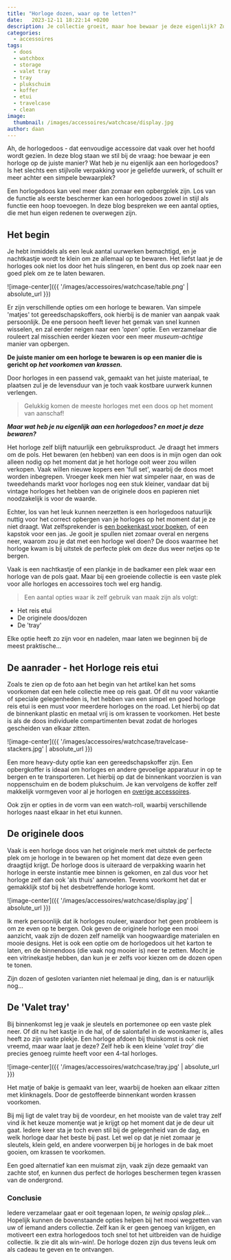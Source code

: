 ```yaml
---
title: "Horloge dozen, waar op te letten?"
date:   2023-12-11 18:22:14 +0200
description: Je collectie groeit, maar hoe bewaar je deze eigenlijk? Zorg dat je horloges mooi blijven met de beste horlogedoos-tips
categories:
  - accessoires
tags:
  - doos
  - watchbox
  - storage
  - valet tray
  - tray
  - plukschuim
  - koffer
  - etui
  - travelcase
  - clean
image: 
  thumbnail: /images/accessoires/watchcase/display.jpg
author: daan
---
```

Ah, de horlogedoos - dat eenvoudige accessoire dat vaak over het hoofd wordt gezien. In deze blog staan we stil bij de vraag: hoe bewaar je een horloge op de juiste manier? Wat heb je nu eigenlijk aan een horlogedoos? Is het slechts een stijlvolle verpakking voor je geliefde uurwerk, of schuilt er meer achter een simpele bewaarplek? 

Een horlogedoos kan veel meer dan zomaar een opbergplek zijn. Los van de functie als eerste beschermer kan een horlogedoos zowel in stijl als functie een hoop toevoegen. In deze blog bespreken we een aantal opties, die met hun eigen redenen te overwegen zijn.

## Het begin
Je hebt inmiddels als een leuk aantal uurwerken bemachtigd, en je nachtkastje wordt te klein om ze allemaal op te bewaren. Het liefst laat je de horloges ook niet los door het huis slingeren, en bent dus op zoek naar een goed plek om ze te laten bewaren. 

![image-center]({{ '/images/accessoires/watchcase/table.png' | absolute_url }})

Er zijn verschillende opties om een horloge te bewaren. Van simpele 'matjes' tot gereedschapskoffers, ook hierbij is de manier van aanpak vaak persoonlijk. De ene persoon heeft liever het gemak van snel kunnen wisselen, en zal eerder neigen naar een *'open'* optie. Een verzamelaar die rouleert zal misschien eerder kiezen voor een meer *museum-achtige* manier van opbergen.

**De juiste manier om een horloge te bewaren is op een manier die is gericht op *het voorkomen van krassen.*** 

Door horloges in een passend vak, gemaakt van het juiste materiaal, te plaatsen zul je de levensduur van je toch vaak kostbare uurwerk kunnen verlengen. 

> Gelukkig komen de meeste horloges met een doos op het moment van aanschaf!

**_Maar wat heb je nu eigenlijk aan een horlogedoos? en moet je deze bewaren?_**

Het horloge zelf blijft natuurlijk een gebruiksproduct. Je draagt het immers om de pols. Het bewaren (en hebben) van een doos is in mijn ogen dan ook alleen nodig op het moment dat je het horloge ooit weer zou willen verkopen. Vaak willen nieuwe kopers een 'full set', waarbij de doos moet worden inbegrepen. Vroeger keek men hier wat simpeler naar, en was de tweedehands markt voor horloges nog een stuk kleiner, vandaar dat bij vintage horloges het hebben van de originele doos en papieren niet noodzakelijk is voor de waarde.

Echter, los van het leuk kunnen neerzetten is een horlogedoos natuurlijk nuttig voor het correct opbergen van je horloges op het moment dat je ze niet draagt. Wat zelfsprekender is [een boekenkast voor boeken](/accessoires/mooiste-horloge-boeken), of een kapstok voor een jas. Je gooit je spullen niet zomaar overal en nergens neer, waarom zou je dat met een horloge wel doen? De doos waarmee het horloge kwam is bij uitstek de perfecte plek om deze dus weer netjes op te bergen.

Vaak is een nachtkastje of een plankje in de badkamer een plek waar een horloge van de pols gaat. Maar bij een groeiende collectie is een vaste plek voor alle horloges en accessoires toch wel erg handig.

> Een aantal opties waar ik zelf gebruik van maak zijn als volgt:
* Het reis etui
* De originele doos/dozen
* De 'tray'

Elke optie heeft zo zijn voor en nadelen, maar laten we beginnen bij de meest praktische...

## De aanrader - het Horloge reis etui
Zoals te zien op de foto aan het begin van het artikel kan het soms voorkomen dat een hele collectie mee op reis gaat. Of dit nu voor vakantie of speciale gelegenheden is, het hebben van een simpel en goed horloge reis etui is een must voor meerdere horloges on the road. Let hierbij op dat de binnenkant plastic en metaal vrij is om krassen te voorkomen. Het beste is als de doos individuele compartimenten bevat zodat de horloges gescheiden van elkaar zitten.

<center><script type="text/javascript">var bol_sitebar_v2={"id":"bol_1702317068606", "baseUrl":"partner.bol.com","productId":"9200000126042985","familyId":"","siteId":"1321762","target":true,"rating":true,"price":true,"deliveryDescription":true,"button":true,"linkName":"Membeli%20Horloge%20Etui%20-%20Horloge%20Doos%20-%20Voor%201%20H...","linkSubId":""};</script><script type="text/javascript" src="https://partner.bol.com/promotion/static/js/partnerProductlinkV2.js" id="bol_1702317068606"></script></center>

![image-center]({{ '/images/accessoires/watchcase/travelcase-stackers.jpg' | absolute_url }})

Een more heavy-duty optie kan een gereedschapskoffer zijn. Een opbergkoffer is ideaal om horloges en andere gevoelige apparatuur in op te bergen en te transporteren. Let hierbij op dat de binnenkant voorzien is van noppenschuim en de bodem plukschuim. Je kan vervolgens de koffer zelf makkelijk vormgeven voor al je horlogen en [overige accessoires](/accessoires/handigste-horloge-accessoires).

<center><script type="text/javascript">var bol_sitebar_v2={"id":"bol_1702316789105", "baseUrl":"partner.bol.com","productId":"9200000037275128","familyId":"","siteId":"1321762","target":true,"rating":true,"price":true,"deliveryDescription":true,"button":true,"linkName":"Perel%20Gereedschapskoffer%2C%20noppenschuim%2C%20pluksc...","linkSubId":""};</script><script type="text/javascript" src="https://partner.bol.com/promotion/static/js/partnerProductlinkV2.js" id="bol_1702316789105"></script></center>

Ook zijn er opties in de vorm van een watch-roll, waarbij verschillende horloges naast elkaar in het etui kunnen.

## De originele doos
Vaak is een horloge doos van het originele merk met uitstek de perfecte plek om je horloge in te bewaren op het moment dat deze even geen draagtijd krijgt. De horloge doos is uiteraard de verpakking waarin het horloge in eerste instantie mee binnen is gekomen, en zal dus voor het horloge zelf dan ook 'als thuis' aanvoelen. Tevens voorkomt het dat er gemakklijk stof bij het desbetreffende horloge komt.

![image-center]({{ '/images/accessoires/watchcase/display.jpg' | absolute_url }})

Ik merk persoonlijk dat ik horloges rouleer, waardoor het geen probleem is om ze even op te bergen. Ook geven de originele horloge een mooi aanzicht, vaak zijn de dozen zelf namelijk van hoogwaardige materialen en mooie designs.
Het is ook een optie om de horlogedoos uit het karton te laten, en de binnendoos (die vaak nog mooier is) neer te zetten. Mocht je een vitrinekastje hebben, dan kun je er zelfs voor kiezen om de dozen open te tonen.

Zijn dozen of gesloten varianten niet helemaal je ding, dan is er natuurlijk nog...

## De 'Valet tray'
Bij binnenkomst leg je vaak je sleutels en portemonee op een vaste plek neer. Of dit nu het kastje in de hal, of de salontafel in de woonkamer is, alles heeft zo zijn vaste plekje. Een horloge afdoen bij thuiskomst is ook niet vreemd, maar waar laat je deze? Zelf heb ik een kleine _'valet tray'_ die precies genoeg ruimte heeft voor een 4-tal horloges.

![image-center]({{ '/images/accessoires/watchcase/tray.jpg' | absolute_url }})

Het matje of bakje is gemaakt van leer, waarbij de hoeken aan elkaar zitten met klinknagels. Door de gestoffeerde binnenkant worden krassen voorkomen.

Bij mij ligt de valet tray bij de voordeur, en het mooiste van de valet tray zelf vind ik het keuze momentje wat je krijgt op het moment dat je de deur uit gaat. Iedere keer sta je toch even stil bij de gelegenheid van de dag, en welk horloge daar het beste bij past. Let wel op dat je niet zomaar je sleutels, klein geld, en andere voorwerpen bij je horloges in de bak moet gooien, om krassen te voorkomen.

<center><script type="text/javascript">var bol_sitebar_v2={"id":"bol_1702318566079", "baseUrl":"partner.bol.com","productId":"9200000105913492","familyId":"","siteId":"1321762","target":true,"rating":true,"price":true,"deliveryDescription":true,"button":true,"linkName":"QUVIO%20Opbergbakje%20vilt%20-%20Sleutelbakje%20-%20Organi...","linkSubId":""};</script><script type="text/javascript" src="https://partner.bol.com/promotion/static/js/partnerProductlinkV2.js" id="bol_1702318566079"></script></center>

Een goed alternatief kan een muismat zijn, vaak zijn deze gemaakt van zachte stof, en kunnen dus perfect de horloges beschermen tegen krassen van de ondergrond.

### Conclusie
Iedere verzamelaar gaat er ooit tegenaan lopen, _te weinig opslag plek_... Hopelijk kunnen de bovenstaande opties helpen bij het mooi wegzetten van uw of iemand anders collectie. Zelf kan ik er geen genoeg van krijgen, en motiveert een extra horlogedoos toch snel tot het uitbreiden van de huidige collectie. Ik zie dit als win-win!. De horloge dozen zijn dus tevens leuk om als cadeau te geven en te ontvangen.